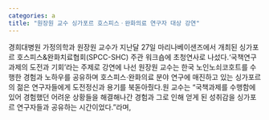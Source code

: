 ```yaml
---
categories: a
title: "원장원 교수 싱가포르 호스피스ㆍ완화의료 연구자 대상 강연"
---
```

경희대병원 가정의학과 원장원 교수가 지난달 27일 마리나베이샌즈에서 개최된 싱가포르 호스피스&완화치료협회(SPCC-SHC) 주관 워크숍에 초청연사로 나섰다.‘국책연구과제의 도전과 기회’라는 주제로 강연에 나선 원장원 교수는 한국 노인노쇠코호트를 수행한 경험과 노하우를 공유하며 호스피스·완화의료 분야 연구에 매진하고 있는 싱가포르의 젊은 연구자들에게 도전정신과 용기를 북돋아줬다.원 교수는 “국책과제를 수행함에 있어 경험했던 어려운 상황들을 해결해나간 경험과 그로 인해 얻게 된 성취감을 싱가포르 연구자들과 공유하는 시간이었다.”라며,
